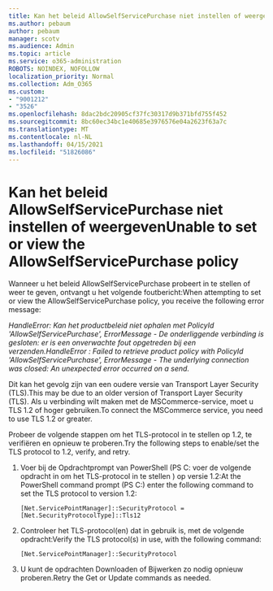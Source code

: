 ```yaml
---
title: Kan het beleid AllowSelfServicePurchase niet instellen of weergeven
ms.author: pebaum
author: pebaum
manager: scotv
ms.audience: Admin
ms.topic: article
ms.service: o365-administration
ROBOTS: NOINDEX, NOFOLLOW
localization_priority: Normal
ms.collection: Adm_O365
ms.custom:
- "9001212"
- "3526"
ms.openlocfilehash: 8dac2bdc20905cf37fc30317d9b371bfd755f452
ms.sourcegitcommit: 8bc60ec34bc1e40685e3976576e04a2623f63a7c
ms.translationtype: MT
ms.contentlocale: nl-NL
ms.lasthandoff: 04/15/2021
ms.locfileid: "51826086"
---
```

# <a name="unable-to-set-or-view-the-allowselfservicepurchase-policy"></a><span data-ttu-id="9338a-102">Kan het beleid AllowSelfServicePurchase niet instellen of weergeven</span><span class="sxs-lookup"><span data-stu-id="9338a-102">Unable to set or view the AllowSelfServicePurchase policy</span></span>

<span data-ttu-id="9338a-103">Wanneer u het beleid AllowSelfServicePurchase probeert in te stellen of weer te geven, ontvangt u het volgende foutbericht:</span><span class="sxs-lookup"><span data-stu-id="9338a-103">When attempting to set or view the AllowSelfServicePurchase policy, you receive the following error message:</span></span>

<span data-ttu-id="9338a-104">*HandleError: Kan het productbeleid niet ophalen met PolicyId 'AllowSelfServicePurchase', ErrorMessage - De onderliggende verbinding is gesloten: er is een onverwachte fout opgetreden bij een verzenden.*</span><span class="sxs-lookup"><span data-stu-id="9338a-104">*HandleError : Failed to retrieve product policy with PolicyId 'AllowSelfServicePurchase', ErrorMessage - The underlying connection was closed: An unexpected error occurred on a send.*</span></span>

<span data-ttu-id="9338a-105">Dit kan het gevolg zijn van een oudere versie van Transport Layer Security (TLS).</span><span class="sxs-lookup"><span data-stu-id="9338a-105">This may be due to an older version of Transport Layer Security (TLS).</span></span> <span data-ttu-id="9338a-106">Als u verbinding wilt maken met de MSCommerce-service, moet u TLS 1.2 of hoger gebruiken.</span><span class="sxs-lookup"><span data-stu-id="9338a-106">To connect the MSCommerce service, you need to use TLS 1.2 or greater.</span></span>  

<span data-ttu-id="9338a-107">Probeer de volgende stappen om het TLS-protocol in te stellen op 1.2, te verifiëren en opnieuw te proberen.</span><span class="sxs-lookup"><span data-stu-id="9338a-107">Try the following steps to enable/set the TLS protocol to 1.2, verify, and retry.</span></span>
 1. <span data-ttu-id="9338a-108">Voer bij de Opdrachtprompt van PowerShell (PS C: voer de volgende opdracht in om het TLS-protocol in te stellen \) op versie 1.2:</span><span class="sxs-lookup"><span data-stu-id="9338a-108">At the PowerShell command prompt (PS C:\) enter the following command to set the TLS protocol to version 1.2:</span></span>

    `[Net.ServicePointManager]::SecurityProtocol = [Net.SecurityProtocolType]::Tls12`

2. <span data-ttu-id="9338a-109">Controleer het TLS-protocol(en) dat in gebruik is, met de volgende opdracht:</span><span class="sxs-lookup"><span data-stu-id="9338a-109">Verify the TLS protocol(s) in use, with the following command:</span></span>

    `[Net.ServicePointManager]::SecurityProtocol` 

3. <span data-ttu-id="9338a-110">U kunt de opdrachten Downloaden of Bijwerken zo nodig opnieuw proberen.</span><span class="sxs-lookup"><span data-stu-id="9338a-110">Retry the Get or Update commands as needed.</span></span>

